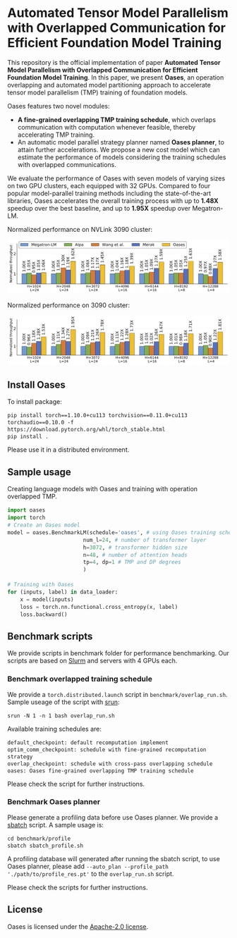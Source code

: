 # Automated Tensor Model Parallelism with Overlapped Communication for Efficient Foundation Model Training

This repository is the official implementation of paper **Automated Tensor Model Parallelism with Overlapped Communication for Efficient Foundation Model Training**. 
In this paper, we present **Oases**, an operation overlapping and automated model partitioning approach to accelerate tensor model parallelism (TMP) training of foundation models. 

Oases features two novel modules:
-  **A fine-grained overlapping TMP training schedule**, which overlaps communication with computation whenever feasible, thereby accelerating TMP training.
-  An automatic model parallel strategy planner named **Oases planner**, to attain further accelerations. We propose a new cost model which can estimate the performance of models considering the training schedules with overlapped communications. 

We evaluate the performance of Oases with seven models of varying sizes on two GPU clusters, each equipped with 32 GPUs. 
Compared to four popular model-parallel training methods including the state-of-the-art libraries, Oases accelerates the overall training process with up to **1.48X** speedup over the best baseline, and up to **1.95X** speedup over Megatron-LM.

Normalized performance on NVLink 3090 cluster:

![Performance on NVLink 3090 cluster](./figures/performance_nvlink.png)

Normalized performance on 3090 cluster:

![Performance on 3090 cluster](./figures/performance_no_nvlink.png)




## Install Oases

To install package:
```setup
pip install torch==1.10.0+cu113 torchvision==0.11.0+cu113 torchaudio==0.10.0 -f https://download.pytorch.org/whl/torch_stable.html
pip install .
```
Please use it in a distributed environment. 

## Sample usage
Creating language models with Oases and training with operation overlapped TMP.
```python
import oases
import torch
# Create an Oases model
model = oases.BenchmarkLM(schedule='oases', # using Oases training schedule
                        num_l=24, # number of transformer layer
                        h=3072, # transformer hidden size
                        n=48, # number of attention heads
                        tp=4, dp=1 # TMP and DP degrees
                        )

# Training with Oases                        
for (inputs, label) in data_loader:
    x = model(inputs)
    loss = torch.nn.functional.cross_entropy(x, label)
    loss.backward()
```

## Benchmark scripts

We provide scripts in benchmark folder for performance benchmarking.
Our scripts are based on [Slurm](https://slurm.schedmd.com/documentation.html) and servers with 4 GPUs each.

### Benchmark overlapped training schedule

We provide a `torch.distributed.launch` script in `benchmark/overlap_run.sh`. 
Sample useage of the script with [srun](https://slurm.schedmd.com/srun.html):

```
srun -N 1 -n 1 bash overlap_run.sh
```
Available training schedules are: 
```
default_checkpoint: default recomputation implement
optim_comm_checkpoint: schedule with fine-grained recomputation strategy
overlap_checkpoint: schedule with cross-pass overlapping schedule
oases: Oases fine-grained overlapping TMP training schedule
```
Please check the script for further instructions.

### Benchmark Oases planner

Please generate a profiling data before use Oases planner. We provide a [sbatch](https://slurm.schedmd.com/sbatch.html) script.
A sample usage is:

```
cd benchmark/profile
sbatch sbatch_profile.sh
```
A profiling database will generated after running the sbatch script, to use Oases planner, please add `--auto_plan --profile_path './path/to/profile_res.pt'` to the `overlap_run.sh` script.

Please check the scripts for further instructions.




## License

Oases is licensed under the [Apache-2.0 license](./LICENSE).

